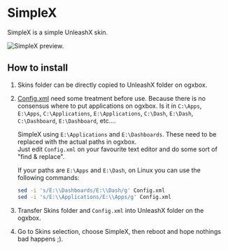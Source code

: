 # SimpleX

SimpleX is a simple UnleashX skin.

![SimpleX preview.](simplex.gif)

## How to install

1. Skins folder can be directly copied to UnleashX folder on ogxbox.

2. [Config.xml](UnleashX/Config.xml) need some treatment before use.
  Because there is no consensus where to put applications on ogxbox. Is it in `C:\Apps`, ` E:\Apps`, `C:\Applications`, `E:\Applications`, `C:\Dash`, `E:\Dash`, `C:\Dashboard`, `E:\Dashboard`, etc....

    SimpleX using `E:\Applications` and `E:\Dashboards`. These need to be replaced with the actual paths in ogxbox. \
    Just edit `Config.xml` on your favourite text editor and do some sort of "find & replace".

    If your paths are `E:\Apps` and `E:\Dash`, on Linux you can use the following commands:

    ```bash
    sed -i 's/E:\\Dashboards/E:\\Dash/g' Config.xml
    sed -i 's/E:\\Applications/E:\\Apps/g' Config.xml
    ```

3. Transfer Skins folder and `Config.xml` into UnleashX folder on the ogxbox.

4. Go to Skins selection, choose SimpleX, then reboot and hope nothings bad happens ;).
